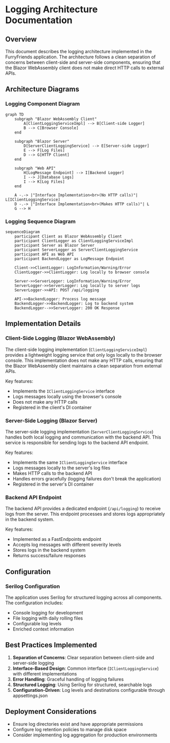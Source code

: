 # Logging Architecture Documentation

## Overview

This document describes the logging architecture implemented in the FurryFriends application. The architecture follows a clean separation of concerns between client-side and server-side components, ensuring that the Blazor WebAssembly client does not make direct HTTP calls to external APIs.

## Architecture Diagrams

### Logging Component Diagram

```mermaid
graph TD
    subgraph "Blazor WebAssembly Client"
        A[ClientLoggingServiceImpl] --> B[Client-side Logger]
        B --> C[Browser Console]
    end
    
    subgraph "Blazor Server"
        D[ServerClientLoggingService] --> E[Server-side Logger]
        E --> F[Log Files]
        D --> G[HTTP Client]
    end
    
    subgraph "Web API"
        H[LogMessage Endpoint] --> I[Backend Logger]
        I --> J[Database Logs]
        I --> K[Log Files]
    end
    
    A -.-> |"Interface Implementation<br>(No HTTP calls)"| L[IClientLoggingService]
    D -.-> |"Interface Implementation<br>(Makes HTTP calls)"| L
    G --> H
```

### Logging Sequence Diagram

```mermaid
sequenceDiagram
    participant Client as Blazor WebAssembly Client
    participant ClientLogger as ClientLoggingServiceImpl
    participant Server as Blazor Server
    participant ServerLogger as ServerClientLoggingService
    participant API as Web API
    participant BackendLogger as LogMessage Endpoint
    
    Client->>ClientLogger: LogInformation/Warning/Error
    ClientLogger->>ClientLogger: Log locally to browser console
    
    Server->>ServerLogger: LogInformation/Warning/Error
    ServerLogger->>ServerLogger: Log locally to server logs
    ServerLogger->>API: POST /api/logging
    
    API->>BackendLogger: Process log message
    BackendLogger->>BackendLogger: Log to backend system
    BackendLogger-->>ServerLogger: 200 OK Response
```

## Implementation Details

### Client-Side Logging (Blazor WebAssembly)

The client-side logging implementation (`ClientLoggingServiceImpl`) provides a lightweight logging service that only logs locally to the browser console. This implementation does not make any HTTP calls, ensuring that the Blazor WebAssembly client maintains a clean separation from external APIs.

Key features:
- Implements the `IClientLoggingService` interface
- Logs messages locally using the browser's console
- Does not make any HTTP calls
- Registered in the client's DI container

### Server-Side Logging (Blazor Server)

The server-side logging implementation (`ServerClientLoggingService`) handles both local logging and communication with the backend API. This service is responsible for sending logs to the backend API endpoint.

Key features:
- Implements the same `IClientLoggingService` interface
- Logs messages locally to the server's log files
- Makes HTTP calls to the backend API
- Handles errors gracefully (logging failures don't break the application)
- Registered in the server's DI container

### Backend API Endpoint

The backend API provides a dedicated endpoint (`/api/logging`) to receive logs from the server. This endpoint processes and stores logs appropriately in the backend system.

Key features:
- Implemented as a FastEndpoints endpoint
- Accepts log messages with different severity levels
- Stores logs in the backend system
- Returns success/failure responses

## Configuration

### Serilog Configuration

The application uses Serilog for structured logging across all components. The configuration includes:

- Console logging for development
- File logging with daily rolling files
- Configurable log levels
- Enriched context information

## Best Practices Implemented

1. **Separation of Concerns**: Clear separation between client-side and server-side logging
2. **Interface-Based Design**: Common interface (`IClientLoggingService`) with different implementations
3. **Error Handling**: Graceful handling of logging failures
4. **Structured Logging**: Using Serilog for structured, searchable logs
5. **Configuration-Driven**: Log levels and destinations configurable through appsettings.json

## Deployment Considerations

- Ensure log directories exist and have appropriate permissions
- Configure log retention policies to manage disk space
- Consider implementing log aggregation for production environments
